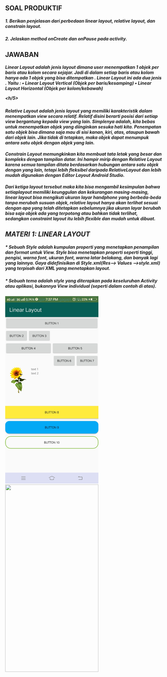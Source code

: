 <h2>SOAL PRODUKTIF</h2>
<h5>1. Berikan penjelasan dari perbedaan linear layout, relative layout, dan constrain layout.</h5>
<h5>2. Jelaskan method onCreate dan onPause pada activity.</h5>

<h2>JAWABAN</h2>
<h5><h/5>
<h5>
  Linear Layout adalah jenis layout dimana user menempatkan 1 objek per baris atau kolom secara sejajar. Jadi di dalam setiap baris atau kolom hanya ada 1 objek yang bisa ditempatkan . Linear Layout ini ada dua jenis . Yaitu :
•	Linear Layout Vertical (Objek per baris/kesamping) 
•	Linear Layout Horizontal (Objek per kolom/kebawah)

  <h/5>
<h5>
  Relative Layout adalah jenis layout yang memiliki karakteristik dalam menempatkan view secara relatif. Relatif disini berarti posisi dari setiap view bergantung kepada view yang lain. Simplenya adalah, kita bebas untuk menempatkan objek yang diinginkan sesuka hati kita. Penempatan satu objek bisa dimana saja mau di sisi kanan, kiri, atas, ataupun bawah dari objek lain. Jika tidak di tetapkan, maka objek dapat menumpuk antara satu objek dengan objek yang lain.
  <h/5>
<h5>
  Constrain Layout memungkinkan kita membuat tata letak yang besar dan kompleks dengan tampilan datar. Ini hampir mirip dengan Relative Layout karena semua tampilan ditata berdasarkan hubungan antara satu objek dengan yang lain, tetapi lebih fleksibel daripada RelativeLayout dan lebih mudah digunakan dengan Editor Layout Android Studio.
  <h/5>
<h5>
  Dari ketiga layout tersebut maka kita bisa mengambil kesimpulan bahwa setiaplayout memiliki keunggulan dan kekurangan masing-masing, linear layout bisa mengikuti ukuran layar handphone yang berbeda-beda tanpa merubah susuan objek, relative layout hanya akan terlihat sesuai dengan apa yang telah ditetapkan sebelumnya jika ukuran layar berubah bisa saja objek ada yang terpotong atau bahkan tidak terlihat, sedangkan constraint layout itu lebih flexible dan mudah untuk dibuat.
  <h/5> 
    

<h2>MATERI 1: LINEAR LAYOUT</h2>

<h5>* Sebuah Style adalah kumpulan properti yang menetapkan penampilan dan format untuk View. 
Style bisa menetapkan properti seperti tinggi, pengisi, warna font, ukuran font, warna latar belakang, 
dan banyak lagi yang lainnya. Gaya didefinisikan di Style.xml(Res--> Values -->style.xml) yang terpisah dari XML yang menetapkan layout.</h5>
<h5>* Sebuah tema adalah style yang diterapkan pada keseluruhan Activity atau aplikasi, bukannya View individual (seperti dalam contoh di atas).</h5>
<img src="1.jpg" height="600px" width="300px">
<img src="2.jpg" height="600px" width="300px">
